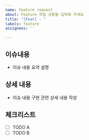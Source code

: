 ```yaml
---
name: Feature request
about: Feature 작업 상황을 입력해 주세요
title: "[Feat] - "
labels: feature
assignees: ''

---
```


## 이슈내용
- 이슈 내용 요약 설명

## 상세 내용
- 이슈 내용 구현 관련 상세 내용 작성

## 체크리스트
- [ ] TODO A
- [ ] TODO B
